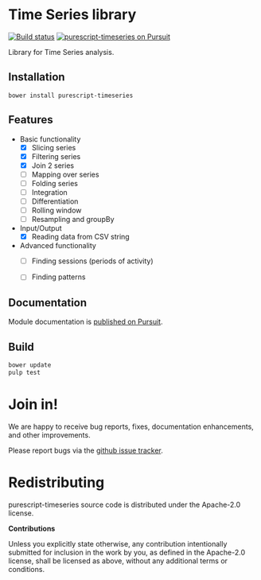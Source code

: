 # Time Series library

[![Build status](https://travis-ci.org/carldata/purescript-timeseries.svg?branch=master)](https://travis-ci.org/carldata/purescript-timeseries)
<a href="https://pursuit.purescript.org/packages/purescript-timeseries">
  <img src="https://pursuit.purescript.org/packages/purescript-timeseries/badge"
       alt="purescript-timeseries on Pursuit">
  </img>
</a>

Library for Time Series analysis.


## Installation

```
bower install purescript-timeseries
```

## Features

  * Basic functionality
    * [x] Slicing series
    * [x] Filtering series
    * [x] Join 2 series
    * [ ] Mapping over series
    * [ ] Folding series
    * [ ] Integration
    * [ ] Differentiation
    * [ ] Rolling window
    * [ ] Resampling and groupBy
  * Input/Output
    * [x] Reading data from CSV string
  * Advanced functionality
    * [ ] Finding sessions (periods of activity)
    * [ ] Finding patterns


## Documentation

Module documentation is [published on Pursuit](http://pursuit.purescript.org/packages/purescript-timeseries).


## Build

```bash
bower update
pulp test
```


# Join in!

We are happy to receive bug reports, fixes, documentation enhancements,
and other improvements.

Please report bugs via the
[github issue tracker](http://github.com/carldata/purescript-timeseries/issues).



# Redistributing

purescript-timeseries source code is distributed under the Apache-2.0 license.

**Contributions**

Unless you explicitly state otherwise, any contribution intentionally submitted
for inclusion in the work by you, as defined in the Apache-2.0 license, shall be
licensed as above, without any additional terms or conditions.

